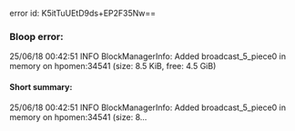 error id: K5itTuUEtD9ds+EP2F35Nw==
### Bloop error:

25/06/18 00:42:51 INFO BlockManagerInfo: Added broadcast_5_piece0 in memory on hpomen:34541 (size: 8.5 KiB, free: 4.5 GiB)
#### Short summary: 

25/06/18 00:42:51 INFO BlockManagerInfo: Added broadcast_5_piece0 in memory on hpomen:34541 (size: 8...
